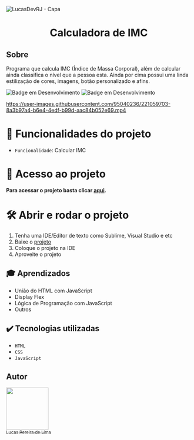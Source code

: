 ![LucasDevRJ - Capa](https://user-images.githubusercontent.com/95040236/147415952-3be56c26-f85d-4489-bb6b-e32128ac7ce3.png)

<h1 align="center"> Calculadora de IMC </h1>

## Sobre

Programa que calcula IMC (Índice de Massa Corporal), além de calcular ainda classifica o nível que a pessoa esta. Ainda por cima possui uma linda estilização de cores, imagens, botão personalizado e afins.

![Badge em Desenvolvimento](http://img.shields.io/static/v1?label=STATUS&message=%20Finalizado&color=GREEN&style=for-the-badge)
![Badge em Desenvolvimento](http://img.shields.io/static/v1?label=Desenvolvedor&message=%20LucasDevRJ&color=GREEN&style=for-the-badge)

https://user-images.githubusercontent.com/95040236/221059703-8a3b97a4-b6e4-4edf-b99d-aac84b052e69.mp4

# :hammer: Funcionalidades do projeto

- `Funcionalidade`: Calcular IMC

# 📁 Acesso ao projeto

**Para acessar o projeto basta clicar <a href="https://calculadora-de-imc-vert.vercel.app/">aqui</a>.**

# 🛠️ Abrir e rodar o projeto

1. Tenha uma IDE/Editor de texto como Sublime, Visual Studio e etc
2. Baixe o <a href="https://github.com/LucasDevRJ/calculadora_de_imc/archive/refs/heads/master.zip">projeto</a>
3. Coloque o projeto na IDE
4. Aproveite o projeto

## :mortar_board: Aprendizados 
- União do HTML com JavaScript
- Display Flex
- Lógica de Programação com JavaScript
- Outros

## ✔️ Tecnologias utilizadas

- ``HTML``
- ``CSS``
- ``JavaScript``

## Autor

[<img src="https://avatars.githubusercontent.com/u/95040236?v=4" width=115><br><sub>Lucas Pereira de Lima</sub>](https://github.com/LucasDevRJ)
